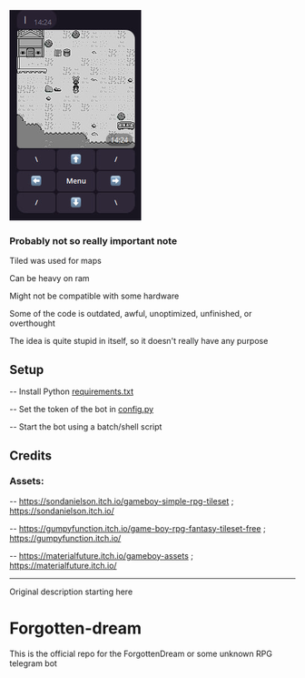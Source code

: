 ![preview.jpg](preview.jpg)

### Probably not so really important note

Tiled was used for maps

Can be heavy on ram

Might not be compatible with some hardware

Some of the code is outdated, awful, unoptimized, unfinished, or overthought

The idea is quite stupid in itself, so it doesn't really have any purpose

## Setup

-- Install Python [requirements.txt](requirements.txt)

-- Set the token of the bot in [config.py](forgotten-dream%2Fconfig.py)

-- Start the bot using a batch/shell script

## Credits

### Assets:

-- https://sondanielson.itch.io/gameboy-simple-rpg-tileset ; https://sondanielson.itch.io/

-- https://gumpyfunction.itch.io/game-boy-rpg-fantasy-tileset-free ; https://gumpyfunction.itch.io/

-- https://materialfuture.itch.io/gameboy-assets ; https://materialfuture.itch.io/

---

Original description starting here

# Forgotten-dream

This is the official repo for the ForgottenDream or some unknown RPG telegram bot
